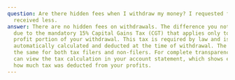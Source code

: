 ```yaml
---
question: Are there hidden fees when I withdraw my money? I requested funds but
  received less.
answer: There are no hidden fees on withdrawals. The difference you noticed is
  due to the mandatory 15% Capital Gains Tax (CGT) that applies only to the
  profit portion of your withdrawal. This tax is required by law and is
  automatically calculated and deducted at the time of withdrawal. The rate is
  the same for both tax filers and non-filers. For complete transparency, you
  can view the tax calculation in your account statement, which shows exactly
  how much tax was deducted from your profits.
---
```

